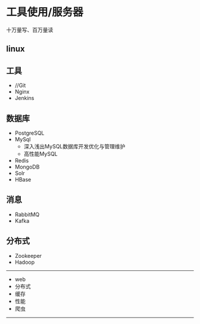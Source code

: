 #   工具使用/服务器

十万量写、百万量读

##  linux

##  工具
-   //Git
-   Nginx
-   Jenkins

##  数据库
-   PostgreSQL
-   MySql
    -   深入浅出MySQL数据库开发优化与管理维护
    -   高性能MySQL
-   Redis
-   MongoDB
-   Solr
-   HBase

##  消息
-   RabbitMQ
-   Kafka

##  分布式
-   Zookeeper
-   Hadoop


----
-   web
-   分布式
-   缓存
-   性能
-   爬虫
----